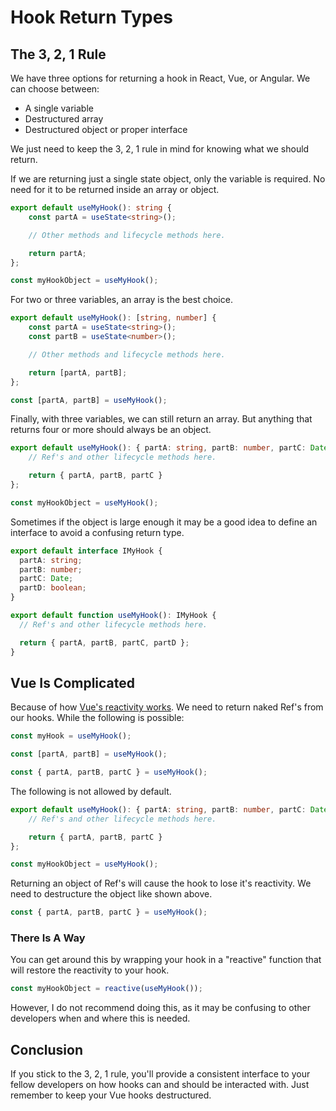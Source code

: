 # Hook Return Types

## The 3, 2, 1 Rule

We have three options for returning a hook in React, Vue, or Angular. We can choose between:

- A single variable
- Destructured array
- Destructured object or proper interface

We just need to keep the 3, 2, 1 rule in mind for knowing what we should return.

If we are returning just a single state object, only the variable is required. No need for it to be returned inside an array or object.

```typescript
export default useMyHook(): string {
    const partA = useState<string>();

    // Other methods and lifecycle methods here.

    return partA;
};

const myHookObject = useMyHook();
```

For two or three variables, an array is the best choice.

```typescript
export default useMyHook(): [string, number] {
    const partA = useState<string>();
    const partB = useState<number>();

    // Other methods and lifecycle methods here.

    return [partA, partB];
};

const [partA, partB] = useMyHook();
```

Finally, with three variables, we can still return an array. But anything that returns four or more should always be an object.

```typescript
export default useMyHook(): { partA: string, partB: number, partC: Date } {
    // Ref's and other lifecycle methods here.

    return { partA, partB, partC }
};

const myHookObject = useMyHook();
```

Sometimes if the object is large enough it may be a good idea to define an interface to avoid a confusing return type.

```typescript
export default interface IMyHook {
  partA: string;
  partB: number;
  partC: Date;
  partD: boolean;
}

export default function useMyHook(): IMyHook {
  // Ref's and other lifecycle methods here.

  return { partA, partB, partC, partD };
}
```

## Vue Is Complicated

Because of how [Vue's reactivity works](https://vuejs.org/guide/reusability/composables.html#conventions-and-best-practices). We need to return naked Ref's from our hooks. While the following is possible:

```typescript
const myHook = useMyHook();

const [partA, partB] = useMyHook();

const { partA, partB, partC } = useMyHook();
```

The following is not allowed by default.

```typescript
export default useMyHook(): { partA: string, partB: number, partC: Date } {
    // Ref's and other lifecycle methods here.

    return { partA, partB, partC }
};

const myHookObject = useMyHook();
```

Returning an object of Ref's will cause the hook to lose it's reactivity. We need to destructure the object like shown above.

```typescript
const { partA, partB, partC } = useMyHook();
```

### There Is A Way

You can get around this by wrapping your hook in a "reactive" function that will restore the reactivity to your hook.

```typescript
const myHookObject = reactive(useMyHook());
```

However, I do not recommend doing this, as it may be confusing to other developers when and where this is needed.

## Conclusion

If you stick to the 3, 2, 1 rule, you'll provide a consistent interface to your fellow developers on how hooks can and should be interacted with. Just remember to keep your Vue hooks destructured.
